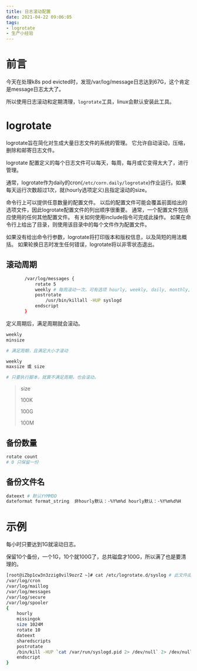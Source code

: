 ```yaml
---
title: 日志滚动配置
date: 2021-04-22 09:06:05
tags:
- logrotate
- 生产小经验
---
```




# 前言

今天在处理k8s pod evicted时，发现/var/log/message日志达到67G，这个肯定是message日志太大了。

所以使用日志滚动和定期清理，`logrotate`工具，linux会默认安装此工具。



<!--more-->
# logrotate

logrotate旨在简化对生成大量日志文件的系统的管理。 它允许自动滚动，压缩，删除和邮寄日志文件。 

logrotate 配置定义的每个日志文件可以每天，每周，每月或它变得太大了，进行管理。

通常，logrotate作为daily的cron(`/etc/corn.daily/logrotate`)作业运行。如果每天运行次数超过1次，就(hourly选项定义)且指定滚动的size。

命令行上可以提供任意数量的配置文件。 以后的配置文件可能会覆盖前面给出的选项文件，因此logrotate配置文件的列出顺序很重要。 通常，一个配置文件包括应使用的任何其他配置文件。 有关如何使用include指令可完成此操作。 如果在命令行上给出了目录，则使用该目录中的每个文件作为配置文件。

如果没有给出命令行参数，logrotate将打印版本和版权信息，以及简短的用法概括。 如果轮换日志时发生任何错误，logrotate将以非零状态退出。



## 滚动周期

```bash
       /var/log/messages {
           rotate 5 
           weekly # 每周滚动一次，可有选项 hourly, weekly, daily, monthly, yearly. 默认不写是daily.
           postrotate
               /usr/bin/killall -HUP syslogd
           endscript
       }
```

定义周期后，满足周期就会滚动。

```bash
weekly      
minsize 

# 满足周期，且满足大小才滚动
```

```bash
weekly
maxsize 或 size

# 只要执行脚本，就算不满足周期，也会滚动。
```

> size
>
> 100K
>
> 100G
>
> 100M

## 备份数量

```bash
rotate count
# 0 只保留一份
```

## 备份文件名

```bash
dateext # 默认YYMMDD
dateformat format_string  非hourly默认：-%Y%m%d hourly默认：-%Y%m%d%H 
```



# 示例

每小时只要达到1G就滚动日志。

保留10个备份，一个1G，10个就100G了，总共磁盘才100G，所以满了也是要清理的。

```bash
[root@iZbp1cw3n3zzig0vil9ozrZ ~]# cat /etc/logrotate.d/syslog # 此文件由rsyslog生成
/var/log/cron
/var/log/maillog
/var/log/messages
/var/log/secure
/var/log/spooler
{
    hourly
    missingok
    size 1024M
    rotate 10
    dateext
    sharedscripts
    postrotate
	/bin/kill -HUP `cat /var/run/syslogd.pid 2> /dev/null` 2> /dev/null || true
    endscript
}
```

